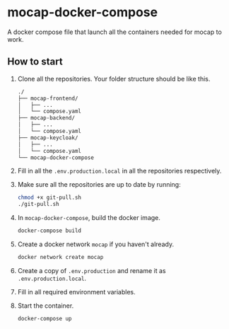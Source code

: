 # mocap-docker-compose

A docker compose file that launch all the containers needed for mocap to work.

## How to start

1. Clone all the repositories. Your folder structure should be like this.

    ```bash
    ./
    ├── mocap-frontend/
    │   ├── ...
    │   └── compose.yaml
    ├── mocap-backend/
    │   ├── ...
    │   └── compose.yaml
    ├── mocap-keycloak/
    │   ├── ...
    │   └── compose.yaml
    └── mocap-docker-compose
    ```

2. Fill in all the `.env.production.local` in all the repositories respectively.

3. Make sure all the repositories are up to date by running:

    ```bash
    chmod +x git-pull.sh
    ./git-pull.sh
    ```

4. In `mocap-docker-compose`, build the docker image.

    ```bash
    docker-compose build
    ```

5. Create a docker network `mocap` if you haven't already.

    ```bash
    docker network create mocap
    ```

6. Create a copy of `.env.production` and rename it as `.env.production.local`.

7. Fill in all required environment variables.

8. Start the container.

    ```bash
    docker-compose up
    ```
